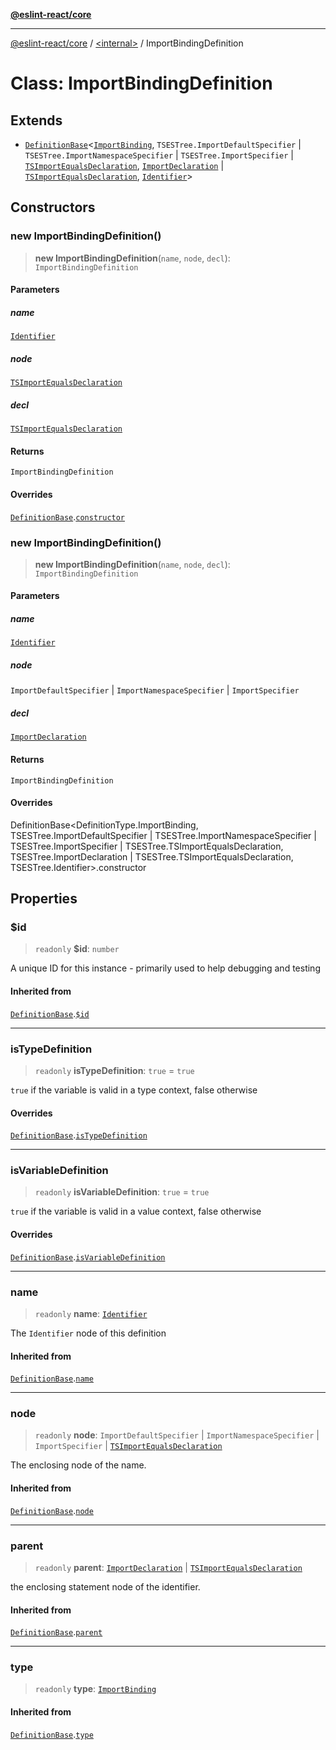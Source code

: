 [**@eslint-react/core**](../../README.md)

***

[@eslint-react/core](../../README.md) / [\<internal\>](../README.md) / ImportBindingDefinition

# Class: ImportBindingDefinition

## Extends

- [`DefinitionBase`](DefinitionBase.md)\<[`ImportBinding`](../README.md#importbinding), `TSESTree.ImportDefaultSpecifier` \| `TSESTree.ImportNamespaceSpecifier` \| `TSESTree.ImportSpecifier` \| [`TSImportEqualsDeclaration`](../type-aliases/TSImportEqualsDeclaration.md), [`ImportDeclaration`](../interfaces/ImportDeclaration.md) \| [`TSImportEqualsDeclaration`](../type-aliases/TSImportEqualsDeclaration.md), [`Identifier`](../interfaces/Identifier.md)\>

## Constructors

### new ImportBindingDefinition()

> **new ImportBindingDefinition**(`name`, `node`, `decl`): `ImportBindingDefinition`

#### Parameters

##### name

[`Identifier`](../interfaces/Identifier.md)

##### node

[`TSImportEqualsDeclaration`](../type-aliases/TSImportEqualsDeclaration.md)

##### decl

[`TSImportEqualsDeclaration`](../type-aliases/TSImportEqualsDeclaration.md)

#### Returns

`ImportBindingDefinition`

#### Overrides

[`DefinitionBase`](DefinitionBase.md).[`constructor`](DefinitionBase.md#constructor)

### new ImportBindingDefinition()

> **new ImportBindingDefinition**(`name`, `node`, `decl`): `ImportBindingDefinition`

#### Parameters

##### name

[`Identifier`](../interfaces/Identifier.md)

##### node

`ImportDefaultSpecifier` | `ImportNamespaceSpecifier` | `ImportSpecifier`

##### decl

[`ImportDeclaration`](../interfaces/ImportDeclaration.md)

#### Returns

`ImportBindingDefinition`

#### Overrides

DefinitionBase\<DefinitionType.ImportBinding, TSESTree.ImportDefaultSpecifier \| TSESTree.ImportNamespaceSpecifier \| TSESTree.ImportSpecifier \| TSESTree.TSImportEqualsDeclaration, TSESTree.ImportDeclaration \| TSESTree.TSImportEqualsDeclaration, TSESTree.Identifier\>.constructor

## Properties

### $id

> `readonly` **$id**: `number`

A unique ID for this instance - primarily used to help debugging and testing

#### Inherited from

[`DefinitionBase`](DefinitionBase.md).[`$id`](DefinitionBase.md#id)

***

### isTypeDefinition

> `readonly` **isTypeDefinition**: `true` = `true`

`true` if the variable is valid in a type context, false otherwise

#### Overrides

[`DefinitionBase`](DefinitionBase.md).[`isTypeDefinition`](DefinitionBase.md#istypedefinition)

***

### isVariableDefinition

> `readonly` **isVariableDefinition**: `true` = `true`

`true` if the variable is valid in a value context, false otherwise

#### Overrides

[`DefinitionBase`](DefinitionBase.md).[`isVariableDefinition`](DefinitionBase.md#isvariabledefinition)

***

### name

> `readonly` **name**: [`Identifier`](../interfaces/Identifier.md)

The `Identifier` node of this definition

#### Inherited from

[`DefinitionBase`](DefinitionBase.md).[`name`](DefinitionBase.md#name-1)

***

### node

> `readonly` **node**: `ImportDefaultSpecifier` \| `ImportNamespaceSpecifier` \| `ImportSpecifier` \| [`TSImportEqualsDeclaration`](../type-aliases/TSImportEqualsDeclaration.md)

The enclosing node of the name.

#### Inherited from

[`DefinitionBase`](DefinitionBase.md).[`node`](DefinitionBase.md#node-1)

***

### parent

> `readonly` **parent**: [`ImportDeclaration`](../interfaces/ImportDeclaration.md) \| [`TSImportEqualsDeclaration`](../type-aliases/TSImportEqualsDeclaration.md)

the enclosing statement node of the identifier.

#### Inherited from

[`DefinitionBase`](DefinitionBase.md).[`parent`](DefinitionBase.md#parent-1)

***

### type

> `readonly` **type**: [`ImportBinding`](../README.md#importbinding)

#### Inherited from

[`DefinitionBase`](DefinitionBase.md).[`type`](DefinitionBase.md#type-1)
